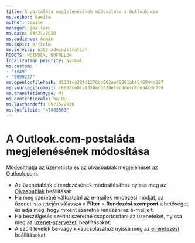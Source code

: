 ```yaml
---
title: A postaláda megjelenésének módosítása a Outlook.com
ms.author: daeite
author: daeite
manager: joallard
ms.date: 04/21/2020
ms.audience: Admin
ms.topic: article
ms.service: o365-administration
ROBOTS: NOINDEX, NOFOLLOW
localization_priority: Normal
ms.custom:
- "1849"
- "9000257"
ms.openlocfilehash: d1331ca38fd1276bc062ee45801abf6f6944a287
ms.sourcegitcommit: c6692ce0fa1358ec3529e59ca0ecdfdea4cdc759
ms.translationtype: MT
ms.contentlocale: hu-HU
ms.lasthandoff: 09/15/2020
ms.locfileid: "47802563"
---
```

# <a name="change-the-look-of-your-outlookcom-mailbox"></a>A Outlook.com-postaláda megjelenésének módosítása

Módosíthatja az üzenetlista és az olvasóablak megjelenését az Outlook.com.

- Az üzenetablak elrendezésének módosításához nyissa meg az [Olvasóablak](https://outlook.live.com/mail/options/mail/layout/readingPane) beállításait.
- Ha meg szeretné változtatni az e-mailek rendezési módját, az üzenetlista tetején válassza a **Filter**  >  **Rendezési szempont** lehetőséget, és adja meg, hogy miként szeretné rendezni az e-mailjeit.
- Ha beszélgetés szerint szeretné csoportosítani az üzeneteket, nyissa meg az [üzenet-szervezeti](https://outlook.live.com/mail/options/mail/layout/conversations) beállításokat.
- A szűrt levelek be-vagy kikapcsolásához nyissa meg az [elrendezési](https://outlook.live.com/mail/options/mail/layout/focused) beállításokat.